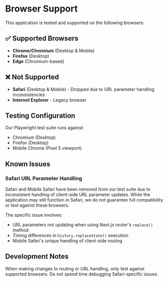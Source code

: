 # Browser Support

This application is tested and supported on the following browsers:

## ✅ Supported Browsers

- **Chrome/Chromium** (Desktop & Mobile)
- **Firefox** (Desktop)
- **Edge** (Chromium-based)

## ❌ Not Supported

- **Safari** (Desktop & Mobile) - Dropped due to URL parameter handling inconsistencies
- **Internet Explorer** - Legacy browser

## Testing Configuration

Our Playwright test suite runs against:
- Chromium (Desktop)
- Firefox (Desktop)  
- Mobile Chrome (Pixel 5 viewport)

## Known Issues

### Safari URL Parameter Handling
Safari and Mobile Safari have been removed from our test suite due to inconsistent handling of client-side URL parameter updates. While the application may still function in Safari, we do not guarantee full compatibility or test against these browsers.

The specific issue involves:
- URL parameters not updating when using Next.js router's `replace()` method
- Timing differences in `history.replaceState()` execution
- Mobile Safari's unique handling of client-side routing

## Development Notes

When making changes to routing or URL handling, only test against supported browsers. Do not spend time debugging Safari-specific issues.